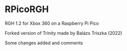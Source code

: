 # RPicoRGH
RGH 1.2 for Xbox 360 on a Raspberry Pi Pico

Forked version of Trinity made by Balázs Triszka (2022)

Some changes added and comments
